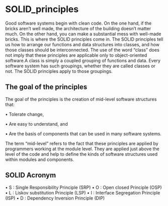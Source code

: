 # SOLID_principles
Good software systems begin with clean code. On the one hand, if the bricks aren’t well made, the architecture of the building doesn’t matter much. On the other hand, you can make a substantial mess with well-made bricks. This is where the SOLID principles come in.
The SOLID principles tell us how to arrange our functions and data structures into classes, and how those classes should be interconnected. The use of the word “class” does not imply that these principles are applicable only to object-oriented software.A class is simply a coupled grouping of functions and data. Every software system has such groupings, whether they are called classes or not. The SOLID principles apply to those groupings.
## The goal of the principles
The goal of the principles is the creation of mid-level software structures that:

• Tolerate change,

• Are easy to understand, and

• Are the basis of components that can be used in many software systems.

The term “mid-level” refers to the fact that these principles are applied by programmers working at the module level. They are applied just above the level of the code and help to define the kinds of software structures used within modules and components.
## SOLID Acronym
• S : Single Responsibility Principle (SRP)
• O : Open closed Principle (OSP)
• L : Liskov substitution Principle (LSP)
• I : Interface Segregation Principle (ISP)
• D : Dependency Inversion Principle (DIP)
